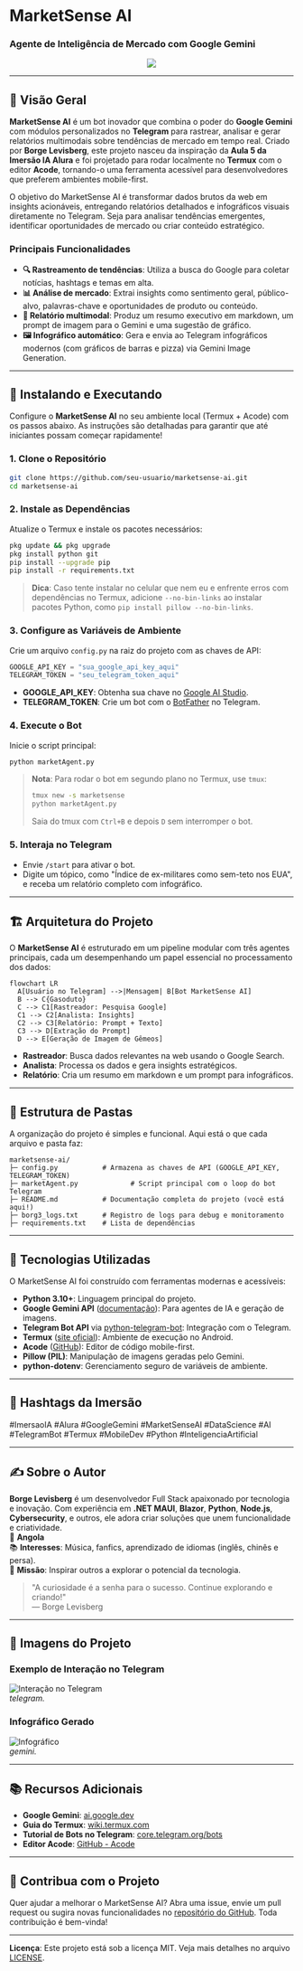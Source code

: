 
# **MarketSense AI**

### **Agente de Inteligência de Mercado com Google Gemini**

<p align="center">
  <img src="https://img.shields.io/badge/MarketSenseAI-Estratégias%20de%20Mercado%20com%20IA-7209b7?style=for-the-badge&logo=python&logoColor=white"/>
</p>


---

## **📌 Visão Geral**

**MarketSense AI** é um bot inovador que combina o poder do **Google Gemini** com módulos personalizados no **Telegram** para rastrear, analisar e gerar relatórios multimodais sobre tendências de mercado em tempo real. Criado por **Borge Levisberg**, este projeto nasceu da inspiração da **Aula 5 da Imersão IA Alura** e foi projetado para rodar localmente no **Termux** com o editor **Acode**, tornando-o uma ferramenta acessível para desenvolvedores que preferem ambientes mobile-first.

O objetivo do MarketSense AI é transformar dados brutos da web em insights acionáveis, entregando relatórios detalhados e infográficos visuais diretamente no Telegram. Seja para analisar tendências emergentes, identificar oportunidades de mercado ou criar conteúdo estratégico.

### **Principais Funcionalidades**
- **🔍 Rastreamento de tendências**: Utiliza a busca do Google para coletar notícias, hashtags e temas em alta.
- **📊 Análise de mercado**: Extrai insights como sentimento geral, público-alvo, palavras-chave e oportunidades de produto ou conteúdo.
- **📝 Relatório multimodal**: Produz um resumo executivo em markdown, um prompt de imagem para o Gemini e uma sugestão de gráfico.
- **🖼️ Infográfico automático**: Gera e envia ao Telegram infográficos modernos (com gráficos de barras e pizza) via Gemini Image Generation.

---

## **🚀 Instalando e Executando**

Configure o **MarketSense AI** no seu ambiente local (Termux + Acode) com os passos abaixo. As instruções são detalhadas para garantir que até iniciantes possam começar rapidamente!

### **1. Clone o Repositório**
```bash
git clone https://github.com/seu-usuario/marketsense-ai.git
cd marketsense-ai
```

### **2. Instale as Dependências**
Atualize o Termux e instale os pacotes necessários:
```bash
pkg update && pkg upgrade
pkg install python git
pip install --upgrade pip
pip install -r requirements.txt
```

> **Dica**: Caso tente instalar no celular que nem eu e enfrente erros com dependências no Termux, adicione `--no-bin-links` ao instalar pacotes Python, como `pip install pillow --no-bin-links`.

### **3. Configure as Variáveis de Ambiente**
Crie um arquivo `config.py` na raiz do projeto com as chaves de API:
```python
GOOGLE_API_KEY = "sua_google_api_key_aqui"
TELEGRAM_TOKEN = "seu_telegram_token_aqui"
```
- **GOOGLE_API_KEY**: Obtenha sua chave no [Google AI Studio](https://aistudio.google.com/).
- **TELEGRAM_TOKEN**: Crie um bot com o [BotFather](https://t.me/BotFather) no Telegram.

### **4. Execute o Bot**
Inicie o script principal:
```bash
python marketAgent.py
```

> **Nota**: Para rodar o bot em segundo plano no Termux, use `tmux`:  
> ```bash  
> tmux new -s marketsense  
> python marketAgent.py  
> ```
> Saia do tmux com `Ctrl+B` e depois `D` sem interromper o bot.

### **5. Interaja no Telegram**
- Envie `/start` para ativar o bot.
- Digite um tópico, como "Índice de ex-militares como sem-teto nos EUA", e receba um relatório completo com infográfico.

---

## **🏗️ Arquitetura do Projeto**

O **MarketSense AI** é estruturado em um pipeline modular com três agentes principais, cada um desempenhando um papel essencial no processamento dos dados:

```mermaid
flowchart LR
  A[Usuário no Telegram] -->|Mensagem| B[Bot MarketSense AI]
  B --> C{Gasoduto}
  C --> C1[Rastreador: Pesquisa Google]
  C1 --> C2[Analista: Insights]
  C2 --> C3[Relatório: Prompt + Texto]
  C3 --> D[Extração do Prompt]
  D --> E[Geração de Imagem de Gêmeos]
```

- **Rastreador**: Busca dados relevantes na web usando o Google Search.
- **Analista**: Processa os dados e gera insights estratégicos.
- **Relatório**: Cria um resumo em markdown e um prompt para infográficos.

---

## **📁 Estrutura de Pastas**

A organização do projeto é simples e funcional. Aqui está o que cada arquivo e pasta faz:

```
marketsense-ai/
├─ config.py           # Armazena as chaves de API (GOOGLE_API_KEY, TELEGRAM_TOKEN)
├─ marketAgent.py             # Script principal com o loop do bot Telegram
├─ README.md           # Documentação completa do projeto (você está aqui!)
├─ borg3_logs.txt      # Registro de logs para debug e monitoramento
├─ requirements.txt    # Lista de dependências 
```

---

## **🔧 Tecnologias Utilizadas**

O MarketSense AI foi construído com ferramentas modernas e acessíveis:

- **Python 3.10+**: Linguagem principal do projeto.
- **Google Gemini API** ([documentação](https://ai.google.dev/docs)): Para agentes de IA e geração de imagens.
- **Telegram Bot API** via [python-telegram-bot](https://python-telegram-bot.org/): Integração com o Telegram.
- **Termux** ([site oficial](https://termux.com/)): Ambiente de execução no Android.
- **Acode** ([GitHub](https://github.com/deadlyjack/Acode)): Editor de código mobile-first.
- **Pillow (PIL)**: Manipulação de imagens geradas pelo Gemini.
- **python-dotenv**: Gerenciamento seguro de variáveis de ambiente.

---

## **🎯 Hashtags da Imersão**

#ImersaoIA #Alura #GoogleGemini #MarketSenseAI #DataScience #AI #TelegramBot #Termux #MobileDev #Python #InteligenciaArtificial

---

## **✍️ Sobre o Autor**

**Borge Levisberg** é um desenvolvedor Full Stack apaixonado por tecnologia e inovação. Com experiência em **.NET MAUI**, **Blazor**, **Python**, **Node.js**, **Cybersecurity**, e outros, ele adora criar soluções que unem funcionalidade e criatividade.  
📍 **Angola**  
📚 **Interesses**: Música, fanfics, aprendizado de idiomas (inglês, chinês e persa).  
🚀 **Missão**: Inspirar outros a explorar o potencial da tecnologia.

> "A curiosidade é a senha para o sucesso. Continue explorando e criando!"  
> — Borge Levisberg

---

## **📸 Imagens do Projeto**

### **Exemplo de Interação no Telegram**
![Interação no Telegram](assets/print1.png)  
*telegram.*

### **Infográfico Gerado**
![Infográfico](assets/print2.png)  
*gemini.*

---

## **📚 Recursos Adicionais**

- **Google Gemini**: [ai.google.dev](https://ai.google.dev/)
- **Guia do Termux**: [wiki.termux.com](https://wiki.termux.com/)
- **Tutorial de Bots no Telegram**: [core.telegram.org/bots](https://core.telegram.org/bots)
- **Editor Acode**: [GitHub - Acode](https://github.com/deadlyjack/Acode)

---

## **🤝 Contribua com o Projeto**

Quer ajudar a melhorar o MarketSense AI? Abra uma issue, envie um pull request ou sugira novas funcionalidades no [repositório do GitHub](https://github.com/borgelevisberg17/MarketSenseIA). Toda contribuição é bem-vinda!

---

**Licença**: Este projeto está sob a licença MIT. Veja mais detalhes no arquivo [LICENSE](LICENSE).

